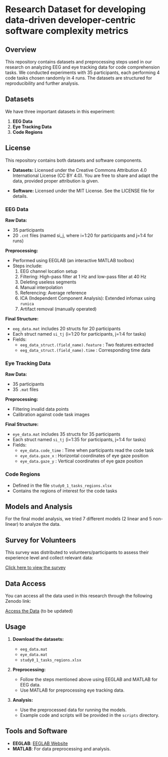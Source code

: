 # Research Dataset for developing data-driven developer-centric software complexity metrics

## Overview
This repository contains datasets and preprocessing steps used in our research on analyzing EEG and eye tracking data for code comprehension tasks. We conducted experiments with 35 participants, each performing 4 code tasks chosen randomly in 4 runs. The datasets are structured for reproducibility and further analysis.

## Datasets
We have three important datasets in this experiment:
1. **EEG Data**
2. **Eye Tracking Data**
3. **Code Regions**

## License

This repository contains both datasets and software components.

- **Datasets:** Licensed under the Creative Commons Attribution 4.0 International License (CC BY 4.0). You are free to share and adapt the data, provided proper attribution is given.

- **Software:** Licensed under the MIT License. See the LICENSE file for details.

### EEG Data
**Raw Data:**
- 35 participants
- 20 `.cnt` files (named si_j, where i=1:20 for participants and j=1:4 for runs)

**Preprocessing:**
- Performed using EEGLAB (an interactive MATLAB toolbox)
- Steps include:
  1. EEG channel location setup
  2. Filtering: High-pass filter at 1 Hz and low-pass filter at 40 Hz
  3. Deleting useless segments
  4. Manual interpolation
  5. Referencing: Average reference
  6. ICA (Independent Component Analysis): Extended infomax using `runica`
  7. Artifact removal (manually operated)

**Final Structure:**
- `eeg_data.mat` includes 20 structs for 20 participants
- Each struct named `si_tj` (i=1:20 for participants, j=1:4 for tasks)
- Fields:
  - `eeg_data_struct.(field_name).feature` : Two features extracted
  - `eeg_data_struct.(field_name).time` : Corresponding time data

### Eye Tracking Data
**Raw Data:**
- 35 participants
- 35 `.mat` files

**Preprocessing:**
- Filtering invalid data points
- Calibration against code task images

**Final Structure:**
- `eye_data.mat` includes 35 structs for 35 participants
- Each struct named `si_tj` (i=1:35 for participants, j=1:4 for tasks)
- Fields:
  - `eye_data.code_time` : Time when participants read the code task
  - `eye_data.gaze_x` : Horizontal coordinates of eye gaze position
  - `eye_data.gaze_y` : Vertical coordinates of eye gaze position

### Code Regions
- Defined in the file `study0_1_tasks_regions.xlsx`
- Contains the regions of interest for the code tasks

## Models and Analysis
For the final model analysis, we tried 7 different models (2 linear and 5 non-linear) to analyze the data.

## Survey for Volunteers  
This survey was distributed to volunteers/participants to assess their experience level and collect relevant data:  

[Click here to view the survey](https://docs.google.com/forms/d/1GcqNIBNRVv6Wu_vaevWs1PNF_P1zYNJP1gT2jDstBTE/edit)

## Data Access
You can access all the data used in this research through the following Zenodo  link:

[Access the Data]([https://zenodo.org/records/15106502?token=eyJhbGciOiJIUzUxMiJ9.eyJpZCI6ImQyMDIwZjNlLTllZmYtNDcyZC1iZDNiLWU5NDg3ODgyMjFiZSIsImRhdGEiOnt9LCJyYW5kb20iOiJiMTZlMjEzMzFkZjYyY2Q2YWE3MWNiMWU2NDhjNzhhMyJ9.NZZdkoi_MphzIehf3gricOUBnFLz04vUkNd-230n6lQLGh12hWfTeIpjtg3UzNjT_jLejPVQMv4wE_JAZvN3wA]) (to be updated)

## Usage
1. **Download the datasets:**
   - `eeg_data.mat`
   - `eye_data.mat`
   - `study0_1_tasks_regions.xlsx`

2. **Preprocessing:**
   - Follow the steps mentioned above using EEGLAB and MATLAB for EEG data.
   - Use MATLAB for preprocessing eye tracking data.

3. **Analysis:**
   - Use the preprocessed data for running the models.
   - Example code and scripts will be provided in the `scripts` directory.

## Tools and Software
- **EEGLAB**: [EEGLAB Website](https://sccn.ucsd.edu/eeglab/index.php)
- **MATLAB**: For data preprocessing and analysis.


